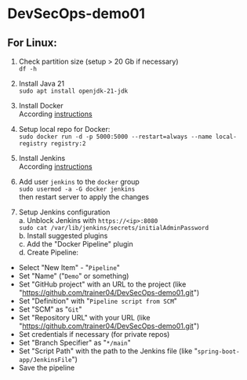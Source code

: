# DevSecOps-demo01

## For Linux:

1. Check partition size (setup > 20 Gb if necessary)  
`df -h`

2. Install Java 21  
`sudo apt install openjdk-21-jdk`

3. Install Docker  
According [instructions](https://docs.docker.com/engine/install/)

4. Setup local repo for Docker:  
`sudo docker run -d -p 5000:5000 --restart=always --name local-registry registry:2`

5. Install Jenkins  
According [instructions](https://www.jenkins.io/doc/book/installing/)

6. Add user `jenkins` to the `docker` group  
`sudo usermod -a -G docker jenkins`  
then restart server to apply the changes

7. Setup Jenkins configuration  
a. Unblock Jenkins with `https://<ip>:8080`  
`sudo cat /var/lib/jenkins/secrets/initialAdminPassword`  
b. Install suggested plugins  
c. Add the "Docker Pipeline" plugin  
d. Create Pipeline:  
- Select "New Item" - "`Pipeline`"
- Set "Name" ("`Demo`" or something)
- Set "GitHub project" with an URL to the project (like "https://github.com/trainer04/DevSecOps-demo01.git")
- Set "Definition" with "`Pipeline script from SCM`"
- Set "SCM" as "`Git`"
- Set "Repository URL" with your URL (like "https://github.com/trainer04/DevSecOps-demo01.git")
- Set credentials if necessary (for private repos)
- Set "Branch Specifier" as "`*/main`"
- Set "Script Path" with the path to the Jenkins file (like "`spring-boot-app/JenkinsFile`")
- Save the pipeline